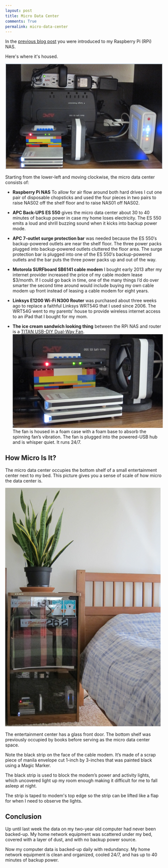 ```yaml
---
layout: post
title: Micro Data Center
comments: True 
permalink: micro-data-center
---
```


In the [previous blog post](http://www.raywritescode.com/raspberry-pi-nas/) you were introduced to my Raspberry Pi (RPi) NAS. 

Here's where it's housed. 

![dataCenterCloseUp](/images/dataCenterCloseUp.png)

Starting from the lower-left and moving clockwise, the micro data center consists of:

* **Raspberry Pi NAS** To allow for air flow around both hard drives I cut one pair of disposable chopsticks and used the four pieces in two pairs to raise NAS02 off the shelf floor and to raise NAS01 off NAS02. 

* **APC Back-UPS ES 550** gives the micro data center about 30 to 40 minutes of backup power in case my home loses electricity. The ES 550 emits a loud and shrill buzzing sound when it kicks into backup power mode. 

* **APC 7-outlet surge protection bar** was needed because the ES 550′s backup-powered outlets are near the shelf floor. The three power packs plugged into backup-powered outlets cluttered the floor area. The surge protection bar is plugged into one of the ES 550′s backup-powered outlets and the bar puts the three power packs up and out of the way.

* **Motorola SURFboard SB6141 cable modem** I bought early 2013 after my internet provider increased the price of my cable modem lease $3/month. If I could go back in time, one of the many things I’d do over smarter the second time around would include buying my own cable modem up front instead of leasing a cable modem for eight years.
* **Linksys E1200 Wi-Fi N300 Router** was purchased about three weeks ago to replace a faithful Linksys WRT54G that I used since 2006. The WRT54G went to my parents’ house to provide wireless internet access to an iPad that I bought for my mom.

* **The ice cream sandwich looking thing** between the RPi NAS and router is a [TITAN USB-DIY Dual-Way Fan](http://youtu.be/t6Vy9mDh1mE). ![titanFan](/images/titanFan.png) The fan is housed in a foam case with a foam base to absorb the spinning fan’s vibration. The fan is plugged into the powered-USB hub and is whisper quiet. It runs 24/7. 

## How Micro Is It?

The micro data center occupies the bottom shelf of a small entertainment center next to my bed. This picture gives you a sense of scale of how micro the data center is.

 ![dataCenterBookcase](/images/dataCenterBookcase.png)

The entertainment center has a glass front door. The bottom shelf was previously occupied by books before serving as the micro data center space.

Note the black strip on the face of the cable modem. It’s made of a scrap piece of manila envelope cut 1-inch by 3-inches that was painted black using a Magic Marker. 

The black strip is used to block the modem’s power and activity lights, which uncovered light up my room enough making it difficult for me to fall asleep at night.

The strip is taped to modem's top edge so the strip can be lifted like a flap for when I need to observe the lights.

## Conclusion

Up until last week the data on my two-year old computer had never been backed-up. My home network equipment was scattered under my bed, covered with a layer of dust, and with no backup power source.

Now my computer data is backed-up daily with redundancy. My home network equipment is clean and organized, cooled 24/7, and has up to 40 minutes of backup power.
